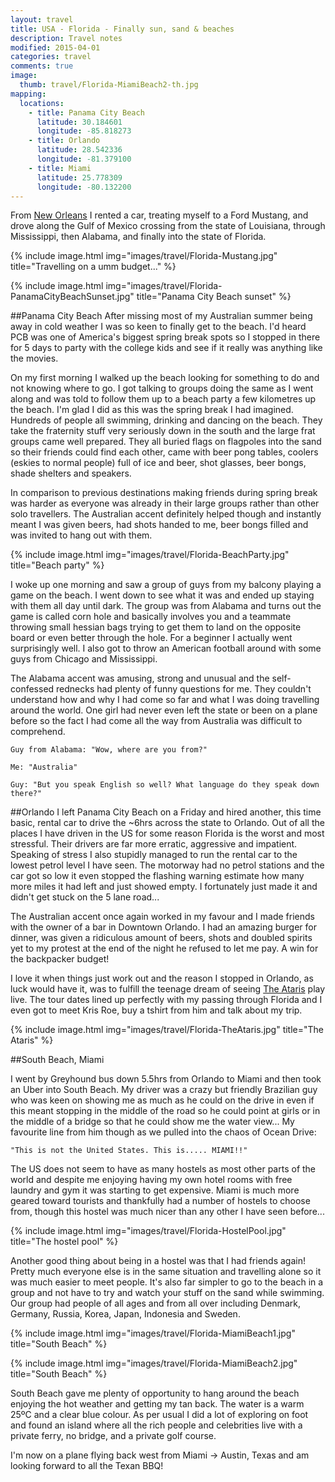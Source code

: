 ```yaml
---
layout: travel
title: USA - Florida - Finally sun, sand & beaches
description: Travel notes
modified: 2015-04-01
categories: travel
comments: true
image:
  thumb: travel/Florida-MiamiBeach2-th.jpg
mapping:
  locations:
    - title: Panama City Beach
      latitude: 30.184601
      longitude: -85.818273
    - title: Orlando
      latitude: 28.542336
      longitude: -81.379100
    - title: Miami
      latitude: 25.778309
      longitude: -80.132200
---
```


From [New Orleans](/travel/2015/03/23/neworleans-partyfoodmusic/) I rented a car, treating myself to a Ford Mustang, and drove along the Gulf of Mexico crossing from the state of Louisiana, through Mississippi, then Alabama, and finally into the state of Florida.

{% include image.html img="images/travel/Florida-Mustang.jpg" title="Travelling on a umm budget..." %}

{% include image.html img="images/travel/Florida-PanamaCityBeachSunset.jpg" title="Panama City Beach sunset" %}

##Panama City Beach
After missing most of my Australian summer being away in cold weather I was so keen to finally get to the beach. I'd heard PCB was one of America's biggest spring break spots so I stopped in there for 5 days to party with the college kids and see if it really was anything like the movies.

On my first morning I walked up the beach looking for something to do and not knowing where to go. I got talking to groups doing the same as I went along and was told to follow them up to a beach party a few kilometres up the beach. I'm glad I did as this was the spring break I had imagined. Hundreds of people all swimming, drinking and dancing on the beach. They take the fraternity stuff very seriously down in the south and the large frat groups came well prepared. They all buried flags on flagpoles into the sand so their friends could find each other, came with beer pong tables, coolers (eskies to normal people) full of ice and beer, shot glasses, beer bongs, shade shelters and speakers.

In comparison to previous destinations making friends during spring break was harder as everyone was already in their large groups rather than other solo travellers. The Australian accent definitely helped though and instantly meant I was given beers, had shots handed to me, beer bongs filled and was invited to hang out with them.

{% include image.html img="images/travel/Florida-BeachParty.jpg" title="Beach party" %}

I woke up one morning and saw a group of guys from my balcony playing a game on the beach. I went down to see what it was and ended up staying with them all day until dark. The group was from Alabama and turns out the game is called corn hole and basically involves you and a teammate throwing small hessian bags trying to get them to land on the opposite board or even better through the hole. For a beginner I actually went surprisingly well. I also got to throw an American football around with some guys from Chicago and Mississippi.

The Alabama accent was amusing, strong and unusual and the self-confessed rednecks had plenty of funny questions for me. They couldn't understand how and why I had come so far and what I was doing travelling around the world. One girl had never even left the state or been on a plane before so the fact I had come all the way from Australia was difficult to comprehend.

`Guy from Alabama: "Wow, where are you from?"`

`Me: "Australia"`

`Guy: "But you speak English so well? What language do they speak down there?"`

##Orlando
I left Panama City Beach on a Friday and hired another, this time basic, rental car to drive the ~6hrs across the state to Orlando. Out of all the places I have driven in the US for some reason Florida is the worst and most stressful. Their drivers are far more erratic, aggressive and impatient. Speaking of stress I also stupidly managed to run the rental car to the lowest petrol level I have seen. The motorway had no petrol stations and the car got so low it even stopped the flashing warning estimate how many more miles it had left and just showed empty. I fortunately just made it and didn't get stuck on the 5 lane road...

The Australian accent once again worked in my favour and I made friends with the owner of a bar in Downtown Orlando. I had an amazing burger for dinner, was given a ridiculous amount of beers, shots and doubled spirits yet to my protest at the end of the night he refused to let me pay. A win for the backpacker budget!

I love it when things just work out and the reason I stopped in Orlando, as luck would have it, was to fulfill the teenage dream of seeing [The Ataris](https://www.facebook.com/theataris) play live. The tour dates lined up perfectly with my passing through Florida and I even got to meet Kris Roe, buy a tshirt from him and talk about my trip.

{% include image.html img="images/travel/Florida-TheAtaris.jpg" title="The Ataris" %}

##South Beach, Miami

I went by Greyhound bus down 5.5hrs from Orlando to Miami and then took an Uber into South Beach. My driver was a crazy but friendly Brazilian guy who was keen on showing me as much as he could on the drive in even if this meant stopping in the middle of the road so he could point at girls or in the middle of a bridge so that he could show me the water view... My favourite line from him though as we pulled into the chaos of Ocean Drive:

```"This is not the United States. This is..... MIAMI!!"```

The US does not seem to have as many hostels as most other parts of the world and despite me enjoying having my own hotel rooms with free laundry and gym it was starting to get expensive. Miami is much more geared toward tourists and thankfully had a number of hostels to choose from, though this hostel was much nicer than any other I have seen before...

{% include image.html img="images/travel/Florida-HostelPool.jpg" title="The hostel pool" %}

Another good thing about being in a hostel was that I had friends again! Pretty much everyone else is in the same situation and travelling alone so it was much easier to meet people. It's also far simpler to go to the beach in a group and not have to try and watch your stuff on the sand while swimming. Our group had people of all ages and from all over including Denmark, Germany, Russia, Korea, Japan, Indonesia and Sweden.

{% include image.html img="images/travel/Florida-MiamiBeach1.jpg" title="South Beach" %}

{% include image.html img="images/travel/Florida-MiamiBeach2.jpg" title="South Beach" %}

South Beach gave me plenty of opportunity to hang around the beach enjoying the hot weather and getting my tan back. The water is a warm 25ºC and a clear blue colour. As per usual I did a lot of exploring on foot and found an island where all the rich people and celebrities live with a private ferry, no bridge, and a private golf course.

I'm now on a plane flying back west from Miami → Austin, Texas and am looking forward to all the Texan BBQ! 